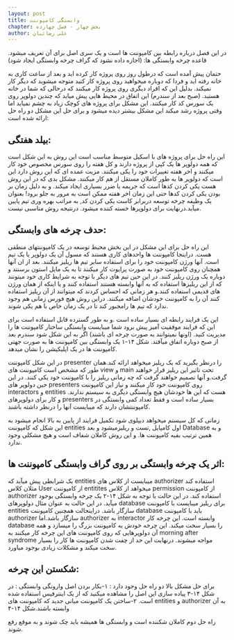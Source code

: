 ```yaml
---
layout: post
title: وابستگی کامپوننت
chapter: بخش چهار - فصل چهارده
author: علی رضائیان
---
```


در این فصل درباره رابطه بین کامپوننت ها است و یک سری اصل برای آن تعریف میشود.
قاعده چرخه وابستگی ها:
(اجازه داده نشود که گراف چرخه وابستگی ایجاد شود)

حتمان پیش آمده است که درطول روز روی پروژه کار کرده اید و بعد از ساعت کاری به خانه رفته اید و فردا که دوباره میخواهید روی پروژه کار کنید متوجه میشوید که دیگر کار نمیکند.
بدلیل این که افراد دیگری روی پروژه کار میکنند که درحالی که شما در خانه هستید.
(صبح بعد از سندرم)
این اتفاق در محیط هایی پیش میاید که چندین دولوپر روی یک سورس کد کار میکنند.
این مشکل برای پروژه های کوچک زیاد به چشم نمیاید اما وقتی پروژه رشد میکند این مشکل بیشتر دیده میشود و برای حل این مشکل دو راه حل ارائه شده است:

## بیلد هفتگی:
این راه حل برای پروژه های با اسکیل متوسط مناسب است
این روش به این شکل است که همه دولوپر ها یک کپی از پروژه دارند و کل هفته را روی سورس مخصوص خود کار میکنند و اخر هفته تغییرات خود را یکی میکنند.
مزیت عمده ای که این روش دارد این است که دولوپر ها به طور کاملان مستقل از هم کار میکنند.
مشکل بدی که در این روش هست یکی کردن کدها است که  جریمه یا ضرر  بسیاری ایجاد میکند.
و به دلیل زمان بر بودن یکی کردن کدها حتی این زمان اخر هفته ممکن است به مرور به جلو برود!
بعنوان یک وظیفه چرخه توسعه دربرابر کاست یکی کردن کد, به مراتب بهره وری تیم پایین میآید.درنهایت برای دولوپرها خسته کننده میشود.
درنتیجه روش مناسبی نیست.

## حدف چرخه های وابستگی:
این راه حل برای این مشکل در این بخش محیط توسعه در یک کامپوننتهای منطقی هست.
دراینجا کامپوننت ها واحدهای کاری هستند که مسول آن یک دولوپر یا یک تیم است.
آنها ورژن کامپوننت خود را برای استفاده سایر تیم ها ریلیز میکنند.
بعد از ان آنها همچنان روی کامپوننت خود به صورت پرایوت کار میکنند تا به یک مایل استون برسنتد و دوباره یک ورژن ریلیز کنند.
در این حین تیم های دیگر با توجه به شرایط کاری خود میتونند که از این ریلیزها استفاده که به آنها وابسته هستند استفاده کنند و یا اینکه از همان ورژن های قدیمی استفاده کنند.و هر زمانی که احساس کردند که میتوانند از آن ریلیز استفاده کنند آن را به کامپوننت خودشان اضافه میکنند.
دراین روش هیچ فورس زمانی هم وجود ندارد که تیم ها رامجبور کند تا در یک زمان خاص با هم یکی شوند.

این یک فرایند رابطه ای بسیار ساده است .و به طور گسترده قابل استفاده است برای این که فرایند موفقیت آمیز پیش برود شما میبایست وابستگی ساختار کامپوننت ها را مدیریت کنید.
(اونها نمیتوانند به صورت چرخه ای باشند)  اگر به این شکل شود سندرم بعد از صبح دوباره اتفاق میآفتد.
شکل ۱۴-۱ یک وابستگی بین کامپوننت ها به صورت جهتی کامپوننت ها در یک اپلیکیشن را نشان میدهد.

در این شکل کامپوننت presenter را درنظر بگیرید که یک ریلیز میخواهد ارائه کند.همان طور که مشخص است کامپوننت های view و main تحت تاثیر این ریلیز قرار خواهند گرفت.و آنها تصمیم خواهند گرفت که چه زمانی ریلیز را با کامپوننت خود یکی کنند.
در این حین دولوپر های presenters روی کامپوننت خود کار میکنند و نیاز این کامپوننت interactors  و entities هست که این ها خودشان هیچ وابستگی دیگری به سیستم ندارند.
و کار برای دولوپرهای presenters بسیار ساده است و فقط تعداد کمی وابستگی در کامپوننتشان دارند که میبایست آنها را درنظر داشته باشند.

زمانی که کل سیستم میخواهد دیپلوی شود تکمیل فرایند از پایین به بالا انجام میشود به این شکل که کامپوننت entities اول کامپایل ,تست و ریلیزمیشود و بعد Database و به همین ترتیب بقیه کامپوننت ها.
و این روش کاملان شفاف است و هیچ مشکلی وجود ندارد.


## اثر یک چرخه وابستگی بر روی گراف وابستگی کامپوننت ها:
یک شرابطی پیش میآید که entities میبایست از کلاس های authorizer استفاده کند مثلان کلاس User از کامپوننت entitites میخواهد از کلاس permission از کامپوننت authorizer استفاده کند. در این حالت با توجه به شکل ۱۴-۲ یک چرخه وابستگی بوجود میآید.
در این حالت به عنوان مثال دولوپرهای database برای ریلیز میبایست با کامپوننت entities سازگار باشد. دراینحالت همچنین کامپوننت database باید با کامپوننت authorizer سازگار باشد.اما authorizer به interactor وابسته است. این چرخه کار database را بسیار سخت میکند.
این چرخه خودش یه کامپوننت بزرگ را میسازد و همه آن دولوپرهایی که روی کامپوننت های این چرخه کار میکنند به morning after syndrome مواجه میشوند.
درنهایت این حد از چفت شدن کامپوننت ها کار را بسیار سخت میکند و مشکلات زیادی بوجود میاورد.



## شکستن این چرخه:
برای حل مشکل بالا دو راه حل وجود دارد :
۱-بکار بردن اصل وارونگی وابستگی :
در شکل ۱۴-۳ پیاده سازی این اصل را مشاهده میکنید که از یک اینترفیس استفاده شده است.
۲-ساختن یک کامپوننت میانی جدید که کامپوننت های entities و authorizer به آن وابسته باشند.شکل ۱۴-۴

راه حل دوم کاملان شکننده است و وابستگی ها همیشه باید چک شوند و به موقع رفع شوند.
